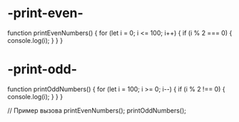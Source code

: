 # -print-even-
function printEvenNumbers() {
  for (let i = 0; i <= 100; i++) {
    if (i % 2 === 0) {
      console.log(i);
    }
  }
}

# -print-odd-
function printOddNumbers() {
  for (let i = 100; i >= 0; i--) {
    if (i % 2 !== 0) {
      console.log(i);
    }
  }
}

// Пример вызова
printEvenNumbers();
printOddNumbers();

